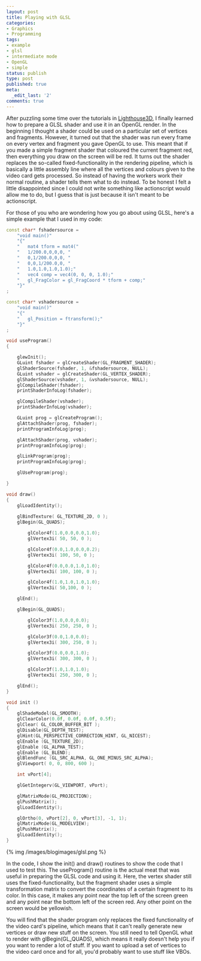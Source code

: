 ```yaml
---
layout: post
title: Playing with GLSL
categories:
- Graphics
- Programming
tags:
- example
- glsl
- intermediate mode
- OpenGL
- simple
status: publish
type: post
published: true
meta:
  _edit_last: '2'
comments: true
---
```

After puzzling some time over the tutorials in <a href="http://www.lighthouse3d.com/opengl/glsl/">Lighthouse3D</a>, I finally learned how to prepare a GLSL shader and use it in an OpenGL render. In the beginning I thought a shader could be used on a particular set of vertices and fragments. However, it turned out that the shader was run every frame on every vertex and fragment you gave OpenGL to use. This meant that if you made a simple fragment shader that coloured the current fragment red, then everything you draw on the screen will be red. It turns out the shader replaces the so-called fixed-functionality in the rendering pipeline, which is basically a little assembly line where all the vertices and colours given to the video card gets processed. So instead of having the workers work their normal routine, a shader tells them what to do instead. To be honest I felt a little disappointed since I could not write something like actionscript would allow me to do, but I guess that is just because it isn't meant to be actionscript.

<!--more-->

For those of you who are wondering how you go about using GLSL, here's a simple example that I used in my code:

``` c++
const char* fshadersource = 
	"void main()"
	"{"
	"	mat4 tform = mat4("
	"	1/200.0,0,0,0, "
	"	0,1/200.0,0,0, "
	"	0,0,1/200.0,0, "
	"	1.0,1.0,1.0,1.0);"
	"	vec4 comp = vec4(0, 0, 0, 1.0);"
	"	gl_FragColor = gl_FragCoord * tform + comp;"
	"}"
;

const char* vshadersource = 
	"void main()"
	"{"
	"	gl_Position = ftransform();"
	"}"
;

void useProgram()
{

	glewInit();
	GLuint fshader = glCreateShader(GL_FRAGMENT_SHADER);
	glShaderSource(fshader, 1, &fshadersource, NULL);
	GLuint vshader = glCreateShader(GL_VERTEX_SHADER);
	glShaderSource(vshader, 1, &vshadersource, NULL);
	glCompileShader(fshader);
	printShaderInfoLog(fshader);

	glCompileShader(vshader);
	printShaderInfoLog(vshader);

	GLuint prog = glCreateProgram();
	glAttachShader(prog, fshader);
	printProgramInfoLog(prog);

	glAttachShader(prog, vshader);
	printProgramInfoLog(prog);

	glLinkProgram(prog);
	printProgramInfoLog(prog);

	glUseProgram(prog);

}

void draw()
{
	glLoadIdentity();
	
	glBindTexture( GL_TEXTURE_2D, 0 );
	glBegin(GL_QUADS);

		glColor4f(1.0,0.0,0.0,1.0);
		glVertex3i( 50, 50, 0 );

		glColor4f(0.0,1.0,0.0,0.2);
		glVertex3i( 100, 50, 0 );

		glColor4f(0.0,0.0,1.0,1.0);
		glVertex3i( 100, 100, 0 );

		glColor4f(1.0,1.0,1.0,1.0);
		glVertex3i( 50,100, 0 );

	glEnd();

	glBegin(GL_QUADS);

		glColor3f(1.0,0.0,0.0);
		glVertex3i( 250, 250, 0 );

		glColor3f(0.0,1.0,0.0);
		glVertex3i( 300, 250, 0 );

		glColor3f(0.0,0.0,1.0);
		glVertex3i( 300, 300, 0 );

		glColor3f(1.0,1.0,1.0);
		glVertex3i( 250, 300, 0 );

	glEnd();
}

void init ()
{
	glShadeModel(GL_SMOOTH);		
	glClearColor(0.0f, 0.0f, 0.0f, 0.5f);				
	glClear( GL_COLOR_BUFFER_BIT );
	glDisable(GL_DEPTH_TEST);
	glHint(GL_PERSPECTIVE_CORRECTION_HINT, GL_NICEST);	
	glEnable (GL_TEXTURE_2D);							
	glEnable (GL_ALPHA_TEST); 
	glEnable (GL_BLEND); 
	glBlendFunc (GL_SRC_ALPHA, GL_ONE_MINUS_SRC_ALPHA);
	glViewport( 0, 0, 800, 600 );

	int vPort[4];

	glGetIntegerv(GL_VIEWPORT, vPort);

	glMatrixMode(GL_PROJECTION);
	glPushMatrix();
	glLoadIdentity();

	glOrtho(0, vPort[2], 0, vPort[3], -1, 1);
	glMatrixMode(GL_MODELVIEW);
	glPushMatrix();
	glLoadIdentity();
}

```

{% img /images/blogimages/glsl.png %}

In the code, I show the init() and draw() routines to show the code that I used to test this. The useProgram() routine is the actual meat that was useful in preparing the GLSL code and using it. Here, the vertex shader still uses the fixed-functionality, but the fragment shader uses a simple transformation matrix to convert the coordinates of a certain fragment to its color. In this case, it makes any point near the top left of the screen green and any point near the bottom left of the screen red. Any other point on the screen would be yellowish.

You will find that the shader program only replaces the fixed functionality of the video card's pipeline, which means that it can't really generate new vertices or draw new stuff on the screen. You still need to tell OpenGL what to render with glBegin(GL_QUADS), which means it really doesn't help you if you want to render a lot of stuff. If you want to upload a set of vertices to the video card once and for all, you'd probably want to use stuff like VBOs.
